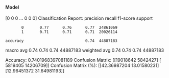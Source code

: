 #### Model
[0 0 0 ... 0 0 0]
Classification Report:
              precision    recall  f1-score   support

           0       0.77      0.76      0.77  24861069
           1       0.71      0.71      0.71  20026114

    accuracy                           0.74  44887183
   macro avg       0.74      0.74      0.74  44887183
weighted avg       0.74      0.74      0.74  44887183

Accuracy: 0.7401968397081189
Confusion Matrix:
[[19018642  5842427]
 [ 5819405 14206709]]
Confusion Matrix (%):
[[42.36987204 13.01580231]
 [12.96451372 31.64981193]]
